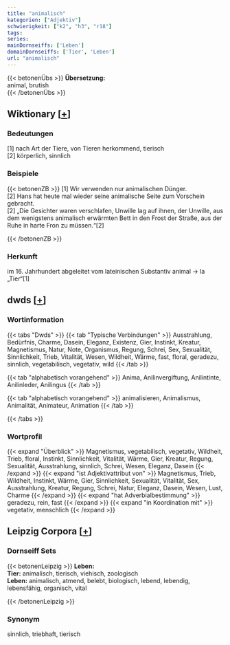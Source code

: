 ```yaml
---
title: "animalisch"
kategorien: ["Adjektiv"]
schwierigkeit: ["k2", "h3", "r18"]
tags:
series:
mainDornseiffs: ['Leben']
domainDornseiffs: ['Tier', 'Leben']
url: "animalisch"
---
```


{{< betonenÜbs >}}
**Übersetzung:**  
animal, brutish  
{{< /betonenÜbs >}}

## Wiktionary [[+](https://de.wiktionary.org/wiki/animalisch)]

### Bedeutungen
[1] nach Art der Tiere, von Tieren herkommend, tierisch  
[2] körperlich, sinnlich  

### Beispiele
{{< betonenZB >}}
[1] Wir verwenden nur animalischen Dünger.  
[2] Hans hat heute mal wieder seine animalische Seite zum Vorschein gebracht.  
[2] „Die Gesichter waren verschlafen, Unwille lag auf ihnen, der Unwille, aus dem wenigstens animalisch erwärmten Bett in den Frost der Straße, aus der Ruhe in harte Fron zu müssen.“[2]  

{{< /betonenZB >}}
### Herkunft
im 16. Jahrhundert abgeleitet vom lateinischen Substantiv animal → la „Tier“[1]  



## dwds [[+](https://www.dwds.de/wb/animalisch)]

### Wortinformation
{{< tabs "Dwds" >}}
{{< tab "Typische Verbindungen" >}}
Ausstrahlung, Bedürfnis, Charme, Dasein, Eleganz, Existenz, Gier, Instinkt, Kreatur, Magnetismus, Natur, Note, Organismus, Regung, Schrei, Sex, Sexualität, Sinnlichkeit, Trieb, Vitalität, Wesen, Wildheit, Wärme, fast, floral, geradezu, sinnlich, vegetabilisch, vegetativ, wild
{{< /tab >}}

{{< tab "alphabetisch vorangehend" >}}
Anima, Anilinvergiftung, Anilintinte, Anilinleder, Anilingus
{{< /tab >}}

{{< tab "alphabetisch vorangehend" >}}
animalisieren, Animalismus, Animalität, Animateur, Animation
{{< /tab >}}

{{< /tabs >}}

### Wortprofil
{{< expand "Überblick" >}} Magnetismus, vegetabilisch, vegetativ, Wildheit, Trieb, floral, Instinkt, Sinnlichkeit, Vitalität, Wärme, Gier, Kreatur, Regung, Sexualität, Ausstrahlung, sinnlich, Schrei, Wesen, Eleganz, Dasein {{< /expand >}}
{{< expand "ist Adjektivattribut von" >}} Magnetismus, Trieb, Wildheit, Instinkt, Wärme, Gier, Sinnlichkeit, Sexualität, Vitalität, Sex, Ausstrahlung, Kreatur, Regung, Schrei, Natur, Eleganz, Dasein, Wesen, Lust, Charme {{< /expand >}}
{{< expand "hat Adverbialbestimmung" >}} geradezu, rein, fast {{< /expand >}}
{{< expand "in Koordination mit" >}} vegetativ, menschlich {{< /expand >}}

## Leipzig Corpora [[+](https://corpora.uni-leipzig.de/en/res?word=animalisch&corpusId=deu_newscrawl-public_2018)]

### Dornseiff Sets
{{< betonenLeipzig >}}
**Leben:**  
**Tier:** animalisch, tierisch, viehisch, zoologisch  
**Leben:** animalisch, atmend, belebt, biologisch, lebend, lebendig, lebensfähig, organisch, vital  

{{< /betonenLeipzig >}}

### Synonym
sinnlich, triebhaft, tierisch

